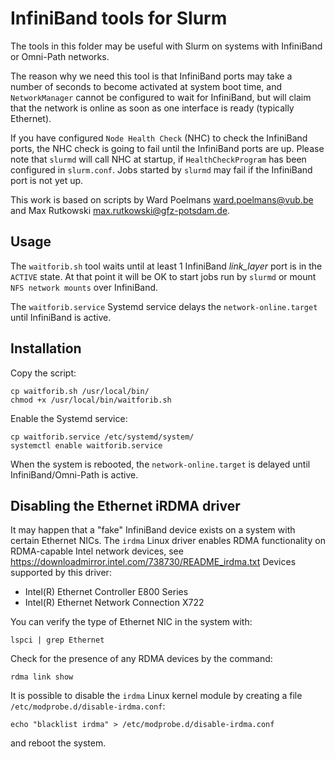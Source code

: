 # InfiniBand tools for Slurm

The tools in this folder may be useful with Slurm on systems with InfiniBand or Omni-Path networks.

The reason why we need this tool is that InfiniBand ports may take a number of seconds to become activated at system boot time,
and `NetworkManager` cannot be configured to wait for InfiniBand,
but will claim that the network is online as soon as one interface is ready (typically Ethernet).

If you have configured `Node Health Check` (NHC) to check the InfiniBand ports,
the NHC check is going to fail until the InfiniBand ports are up.
Please note that `slurmd` will call NHC at startup, if `HealthCheckProgram` has been configured in `slurm.conf`.
Jobs started by `slurmd` may fail if the InfiniBand port is not yet up.

This work is based on scripts by Ward Poelmans <ward.poelmans@vub.be> and Max Rutkowski <max.rutkowski@gfz-potsdam.de>.

Usage
-----

The `waitforib.sh` tool waits until at least 1 InfiniBand *link_layer* port is in the `ACTIVE` state.
At that point it will be OK to start jobs run by `slurmd` or mount `NFS network mounts` over InfiniBand.

The `waitforib.service` Systemd service delays the `network-online.target` until InfiniBand is active.

Installation
--------------

Copy the script:
```
cp waitforib.sh /usr/local/bin/
chmod +x /usr/local/bin/waitforib.sh
```

Enable the Systemd service:
```
cp waitforib.service /etc/systemd/system/
systemctl enable waitforib.service
```

When the system is rebooted, the `network-online.target` is delayed until InfiniBand/Omni-Path is active.

Disabling the Ethernet iRDMA driver
----------------------------------------

It may happen that a "fake" InfiniBand device exists on a system with certain Ethernet NICs.
The `irdma` Linux driver enables RDMA functionality on RDMA-capable Intel network devices,
see https://downloadmirror.intel.com/738730/README_irdma.txt
Devices supported by this driver:

- Intel(R) Ethernet Controller E800 Series
- Intel(R) Ethernet Network Connection X722

You can verify the type of Ethernet NIC in the system with:
```
lspci | grep Ethernet
```
Check for the presence of any RDMA devices by the command:
```
rdma link show
```

It is possible to disable the `irdma` Linux kernel module by creating a file `/etc/modprobe.d/disable-irdma.conf`:
```
echo "blacklist irdma" > /etc/modprobe.d/disable-irdma.conf
```
and reboot the system.
